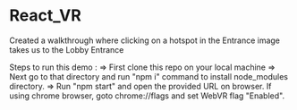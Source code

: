 # React_VR
Created a walkthrough where clicking on a hotspot in the Entrance image takes us to the Lobby Entrance

Steps to run this demo :
=> First clone this repo on your local machine
=> Next go to that directory and run "npm i" command to install node_modules directory.
=> Run "npm start" and open the provided URL on browser. If using chrome browser, goto chrome://flags and set WebVR flag "Enabled".
